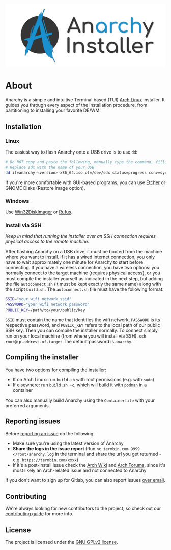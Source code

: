 ![Anarchy Installer's banner](assets/banner.svg)

# About

Anarchy is a simple and intuitive Terminal based (TUI) [Arch Linux](https://archlinux.org) installer.
It guides you through every aspect of the installation procedure, from partitioning to installing your favorite DE/WM.

## Installation

### Linux

The easiest way to flash Anarchy onto a USB drive is to use `dd`:

```sh
# Do NOT copy and paste the following, manually type the command, filling in the appropriate information
# Replace sdx with the name of your USB
dd if=anarchy-<version>-x86_64.iso of=/dev/sdx status=progress conv=sync
```

If you're more comfortable with GUI-based programs, you can use [Etcher](https://www.balena.io/etcher/) or
GNOME Disks (Restore image option).

### Windows

Use [Win32DiskImager](https://sourceforge.net/projects/win32diskimager/) or [Rufus](https://rufus.ie/).

### Install via SSH

_Keep in mind that running the installer over an SSH connection requires physical access to the remote machine._

After flashing Anarchy on a USB drive, it must be booted from the machine where you want to install.
If it has a wired internet connection, you only have to wait approximately one minute for Anarchy to start before
connecting.
If you have a wireless connection, you have two options: you normally connect to the target machine
(requires physical access), or you must compile the installer yourself as indicated in the next step, but adding the
file `autoconnect.sh` (it must be kept exactly the same name) along with the script `build.sh`.
The `autoconnect.sh` file must have the following format:

```sh
SSID="your_wifi_network_ssid"
PASSWORD="your_wifi_network_password"
PUBLIC_KEY=/path/to/your/public/key
```

`SSID` must contain the name that identifies the wifi network, `PASSWORD` is its respective password, and `PUBLIC_KEY`
refers to the local path of our public SSH key.
Then you can compile the installer normally.
To connect simply run on your local machine (from where you will install via SSH): `ssh root@ip.address.of.target`
The default password is `anarchy`.

## Compiling the installer

You have two options for compiling the installer:

- If on Arch Linux: run `build.sh` with root permissions (e.g. with `sudo`)
- If elsewhere: run `build.sh -c`, which will build it with `podman` in a container

You can also manually build Anarchy using the `Containerfile` with your preferred arguments.

## Reporting issues

Before [reporting an issue](https://gitlab.com/anarchyinstaller/installer/issues) do the following:

- Make sure you're using the latest version of Anarchy
- **Share the logs in the issue report** (Run `nc termbin.com 9999 </root/anarchy.log` in the terminal and
  share the url you get returned - e.g. `https://termbin.com/xxxx`)
- If it's a post-install issue check the [Arch Wiki](https://wiki.archlinux.org/) and
  [Arch Forums](https://bbs.archlinux.org/), since it's most likely an Arch-related issue and not connected to Anarchy

If you don't want to sign up for Gitlab, you can also report issues
[over email](mailto:incoming+anarchyinstaller-installer-18524601-issue-@incoming.gitlab.com).

## Contributing

We're always looking for new contributors to the project, so check out our [contributing guide](CONTRIBUTING.md)
for more info.

## License

The project is licensed under the [GNU GPLv2 license](LICENSE).
